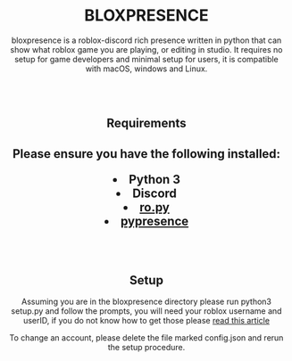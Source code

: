 <div style="text-align: center;">
<h1>BLOXPRESENCE</h1>
<src="https://github.com/wotanut/bloxpresence/blob/main/screenshots/uploads/bloxpresence-2.png" alt="bloxpresence" width="250"> </img>

bloxpresence is a roblox-discord rich presence written in python that can show what roblox game you are playing, or editing in studio. It requires no setup for game developers and minimal setup for users, it is compatible with macOS, windows and Linux.
</div>
<br>
<br>
<div style="text-align: center;">
<h2>Requirements<h2>
<p>Please ensure you have the following installed:<p>
<li> Python 3
<li> Discord
<li> <a href="https://ro.py.jmk.gg">ro.py</a>
<li> <a href="https://pypi.org/project/pypresence/">pypresence</a>
</div>
<br>
<br>
<div style="text-align: center;">
<h2>Setup</h2>
<p>Assuming you are in the bloxpresence directory please run python3 setup.py and follow the prompts, you will need your roblox username and userID, if you do not know how to get those please <a href="../screenshots/required_information">read this article</a></p>
<p> To change an account, please delete the file marked config.json and rerun the setup procedure.
</div>